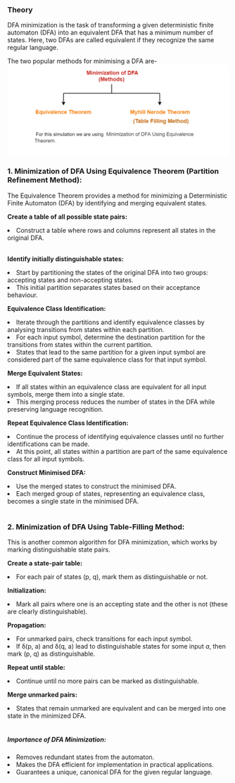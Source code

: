 <h3>Theory</h3>
<p>DFA minimization is the task of transforming a given deterministic finite automaton (DFA) into an equivalent DFA that has a minimum number of states. Here, two DFAs are called equivalent if they recognize the same regular language.
</p>
The two popular methods for minimising a DFA are-
<div><img src="./images/types.png" alt="types of method"></div>
<h3>1. Minimization of DFA Using Equivalence Theorem (Partition Refinement Method):</h3>
<p>
The Equivalence Theorem provides a method for minimizing a Deterministic Finite Automaton (DFA) 
by identifying and merging equivalent states.
</p>

<p><b>Create a table of all possible state pairs:</b></p>
<li>Construct a table where rows and columns represent all states in the original DFA.</li>
<br>

<p><b>Identify initially distinguishable states:</b></p>
<li>Start by partitioning the states of the original DFA into two groups: accepting states and non-accepting states.</li>
<li>This initial partition separates states based on their acceptance behaviour.</li>

<p><b>Equivalence Class Identification:</b></p>
<li>Iterate through the partitions and identify equivalence classes by analysing transitions from states within each partition.</li>
<li>For each input symbol, determine the destination partition for the transitions from states within the current partition.</li>
<li>States that lead to the same partition for a given input symbol are considered part of the same equivalence class for that input symbol.</li>

<p><b>Merge Equivalent States:</b></p>
<li>If all states within an equivalence class are equivalent for all input symbols, merge them into a single state.</li>
<li>This merging process reduces the number of states in the DFA while preserving language recognition.</li>

<p><b>Repeat Equivalence Class Identification:</b></p>
<li>Continue the process of identifying equivalence classes until no further identifications can be made.</li>
<li>At this point, all states within a partition are part of the same equivalence class for all input symbols.</li>

<p><b>Construct Minimised DFA:</b></p>
<li>Use the merged states to construct the minimised DFA.</li>
<li>Each merged group of states, representing an equivalence class, becomes a single state in the minimised DFA.</li>

<br>

<h3>2. Minimization of DFA Using Table-Filling Method:</h3>
<p>
This is another common algorithm for DFA minimization, which works by marking distinguishable state pairs.
</p>

<p><b>Create a state-pair table:</b></p>
<li>For each pair of states (p, q), mark them as distinguishable or not.</li>

<p><b>Initialization:</b></p>
<li>Mark all pairs where one is an accepting state and the other is not (these are clearly distinguishable).</li>

<p><b>Propagation:</b></p>
<li>For unmarked pairs, check transitions for each input symbol.</li>
<li>If δ(p, a) and δ(q, a) lead to distinguishable states for some input <i>a</i>, then mark (p, q) as distinguishable.</li>

<p><b>Repeat until stable:</b></p>
<li>Continue until no more pairs can be marked as distinguishable.</li>

<p><b>Merge unmarked pairs:</b></p>
<li>States that remain unmarked are equivalent and can be merged into one state in the minimized DFA.</li>

<br>

<h5>Importance of DFA Minimization:</h5>
<li>Removes redundant states from the automaton.</li>
<li>Makes the DFA efficient for implementation in practical applications.</li>
<li>Guarantees a unique, canonical DFA for the given regular language.</li>
